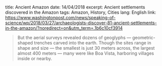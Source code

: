title: Ancient Amazon
date: 14/04/2018
excerpt: Ancient settlements discovered in the Amazon
tags: Amazon, History, Cities
lang: English
link: https://www.washingtonpost.com/news/speaking-of-science/wp/2018/03/27/archaeologists-discover-81-ancient-settlements-in-the-amazon/?noredirect=on&utm_term=.1b6c10cf3914


> But the aerial surveys revealed dozens of geoglyphs — geometric-shaped trenches carved into the earth. Though the sites range in shape and size — the smallest is just 30 meters across, the largest almost 400 meters — many were like Boa Vista, harboring villages inside or nearby.

